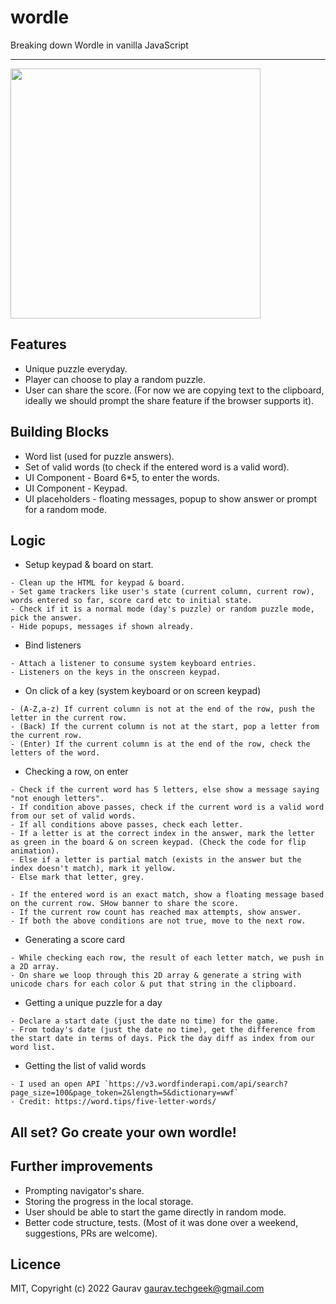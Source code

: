 # wordle
Breaking down Wordle in vanilla JavaScript
<hr>
<img height="400" src="https://media-exp1.licdn.com/dms/image/C5622AQFjbn8pUlzMew/feedshare-shrink_800/0/1644127192299?e=1647475200&v=beta&t=ZuJmFOWhh8BWPnTjCh-xiZ2Mx_qnYUI2yHUUAfpPFAE">

## Features
- Unique puzzle everyday.
- Player can choose to play a random puzzle.
- User can share the score. (For now we are copying text to the clipboard, ideally we should prompt the share feature if the browser supports it).

## Building Blocks
- Word list (used for puzzle answers).
- Set of valid words (to check if the entered word is a valid word).
- UI Component - Board 6*5, to enter the words.
- UI Component - Keypad.
- UI placeholders - floating messages, popup to show answer or prompt for a random mode.  

## Logic 
- Setup keypad & board on start.
```
- Clean up the HTML for keypad & board.
- Set game trackers like user's state (current column, current row), words entered so far, score card etc to initial state.
- Check if it is a normal mode (day's puzzle) or random puzzle mode, pick the answer.
- Hide popups, messages if shown already.
```

- Bind listeners
```
- Attach a listener to consume system keyboard entries.
- Listeners on the keys in the onscreen keypad.
```

- On click of a key (system keyboard or on screen keypad)
```
- (A-Z,a-z) If current column is not at the end of the row, push the letter in the current row.
- (Back) If the current column is not at the start, pop a letter from the current row.
- (Enter) If the current column is at the end of the row, check the letters of the word.
```

- Checking a row, on enter
```
- Check if the current word has 5 letters, else show a message saying "not enough letters".
- If condition above passes, check if the current word is a valid word from our set of valid words.
- If all conditions above passes, check each letter.
- If a letter is at the correct index in the answer, mark the letter as green in the board & on screen keypad. (Check the code for flip animation).
- Else if a letter is partial match (exists in the answer but the index doesn't match), mark it yellow.
- Else mark that letter, grey.

- If the entered word is an exact match, show a floating message based on the current row. SHow banner to share the score.
- If the current row count has reached max attempts, show answer.
- If both the above conditions are not true, move to the next row.
```

- Generating a score card
```
- While checking each row, the result of each letter match, we push in a 2D array.
- On share we loop through this 2D array & generate a string with unicode chars for each color & put that string in the clipboard.
```

- Getting a unique puzzle for a day
```
- Declare a start date (just the date no time) for the game.
- From today's date (just the date no time), get the difference from the start date in terms of days. Pick the day diff as index from our word list.
```

- Getting the list of valid words
```
- I used an open API `https://v3.wordfinderapi.com/api/search?page_size=100&page_token=2&length=5&dictionary=wwf`
- Credit: https://word.tips/five-letter-words/
```

## All set? Go create your own wordle! 

## Further improvements
- Prompting navigator's share.
- Storing the progress in the local storage.
- User should be able to start the game directly in random mode.
- Better code structure, tests. (Most of it was done over a weekend, suggestions, PRs are welcome).

## Licence
MIT, Copyright (c) 2022 Gaurav
gaurav.techgeek@gmail.com

